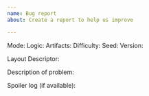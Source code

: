 ```yaml
---
name: Bug report
about: Create a report to help us improve

---
```


Mode:
Logic:
Artifacts:
Difficulty:
Seed:
Version:

Layout Descriptor:

Description of problem:

Spoiler log (if available):
